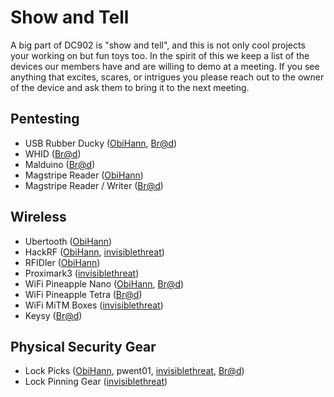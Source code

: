 # Show and Tell

A big part of DC902 is "show and tell", and this is not only cool projects your working on but fun toys too. In the spirit of this we keep a list of the devices our members have and are willing to demo at a meeting.
If you see anything that excites, scares, or intrigues you please reach out to the owner of the device and ask them to bring it to the next meeting.

## Pentesting
- USB Rubber Ducky ([ObiHann][1], [Br@d][3])
- WHID ([Br@d][3])
- Malduino ([Br@d][3])
- Magstripe Reader ([ObiHann][1])
- Magstripe Reader / Writer ([Br@d][3])

## Wireless
- Ubertooth ([ObiHann][1])
- HackRF ([ObiHann][1], [invisiblethreat][2])
- RFIDler ([ObiHann][1])
- Proximark3 ([invisiblethreat][2])
- WiFi Pineapple Nano ([ObiHann][1], [Br@d][3])
- WiFi Pineapple Tetra ([Br@d][3])
- WiFi MiTM Boxes ([invisiblethreat][2])
- Keysy ([Br@d][3])

## Physical Security Gear
- Lock Picks ([ObiHann][1], pwent01, [invisiblethreat][2], [Br@d][3])
- Lock Pinning Gear ([invisiblethreat][2])

[1]: https://twitter.com/ObiHan
[2]: https://twitter.com/blacktip
[3]: https://twitter.com/Brad_Call
[4]: https://twitter.com/Toxic_Flange